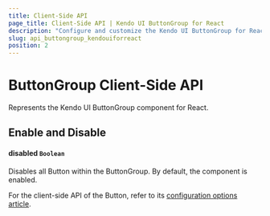 ```yaml
---
title: Client-Side API
page_title: Client-Side API | Kendo UI ButtonGroup for React
description: "Configure and customize the Kendo UI ButtonGroup for React through its client-side API reference."
slug: api_buttongroup_kendouiforreact
position: 2
---
```


# ButtonGroup Client-Side API

Represents the Kendo UI ButtonGroup component for React.

## Enable and Disable

#### disabled `Boolean`

Disables all Button within the ButtonGroup. By default, the component is enabled.

For the client-side API of the Button, refer to its [configuration options article](https://github.com/telerik/kendo-react-buttons/blob/master/docs/button/api.md).
